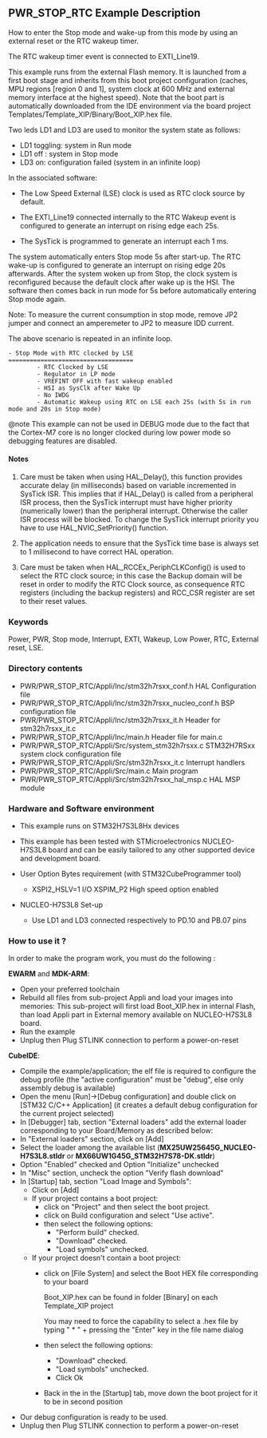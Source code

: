 ## <b>PWR_STOP_RTC Example Description</b>

How to enter the Stop mode and wake-up from this mode by using an external
reset or the RTC wakeup timer.

The RTC wakeup timer event is connected to EXTI_Line19.

This example runs from the external Flash memory. It is launched from a first boot stage and inherits from this boot project
configuration (caches, MPU regions [region 0 and 1], system clock at 600 MHz and external memory interface at the highest speed).
Note that the boot part is automatically downloaded from the IDE environment via the board project Templates/Template_XIP/Binary/Boot_XIP.hex file.

Two leds LD1 and LD3 are used to monitor the system state as follows:

 - LD1 toggling: system in Run mode
 - LD1 off : system in Stop mode
 - LD3 on: configuration failed (system in an infinite loop)

In the associated software:

  - The Low Speed External (LSE) clock is used as RTC clock source by default.

  - The EXTI_Line19 connected internally to the RTC Wakeup event is configured
    to generate an interrupt on rising edge each 25s.

  - The SysTick is programmed to generate an interrupt each 1 ms.

The system automatically enters Stop mode 5s after start-up. 
The RTC wake-up is configured to generate an interrupt on rising edge 20s afterwards. 
After the system woken up from Stop, the clock system is reconfigured because the default clock
after wake up is the HSI.
The software then comes back in run mode for 5s before automatically entering Stop mode again.

Note: To measure the current consumption in stop mode, remove JP2 jumper
      and connect an amperemeter to JP2 to measure IDD current.

The above scenario is repeated in an infinite loop.

    - Stop Mode with RTC clocked by LSE
    ===================================
            - RTC Clocked by LSE
            - Regulator in LP mode
            - VREFINT OFF with fast wakeup enabled
            - HSI as SysClk after Wake Up
            - No IWDG
            - Automatic Wakeup using RTC on LSE each 25s (with 5s in run mode and 20s in Stop mode)

@note This example can not be used in DEBUG mode due to the fact
      that the Cortex-M7 core is no longer clocked during low power mode
      so debugging features are disabled.

#### <b>Notes</b>

 1. Care must be taken when using HAL_Delay(), this function provides accurate delay (in milliseconds)
    based on variable incremented in SysTick ISR. This implies that if HAL_Delay() is called from
    a peripheral ISR process, then the SysTick interrupt must have higher priority (numerically lower)
    than the peripheral interrupt. Otherwise the caller ISR process will be blocked.
    To change the SysTick interrupt priority you have to use HAL_NVIC_SetPriority() function.

 2. The application needs to ensure that the SysTick time base is always set to 1 millisecond
    to have correct HAL operation.

 3. Care must be taken when HAL_RCCEx_PeriphCLKConfig() is used to select
    the RTC clock source; in this case the Backup domain will be reset in
    order to modify the RTC Clock source, as consequence RTC registers (including
    the backup registers) and RCC_CSR register are set to their reset values.

### <b>Keywords</b>

Power, PWR, Stop mode, Interrupt, EXTI, Wakeup, Low Power, RTC, External reset, LSE.

### <b>Directory contents</b>

  - PWR/PWR_STOP_RTC/Appli/Inc/stm32h7rsxx_conf.h         HAL Configuration file
  - PWR/PWR_STOP_RTC/Appli/Inc/stm32h7rsxx_nucleo_conf.h  BSP configuration file
  - PWR/PWR_STOP_RTC/Appli/Inc/stm32h7rsxx_it.h           Header for stm32h7rsxx_it.c
  - PWR/PWR_STOP_RTC/Appli/Inc/main.h                     Header file for main.c
  - PWR/PWR_STOP_RTC/Appli/Src/system_stm32h7rsxx.c       STM32H7RSxx system clock configuration file
  - PWR/PWR_STOP_RTC/Appli/Src/stm32h7rsxx_it.c           Interrupt handlers
  - PWR/PWR_STOP_RTC/Appli/Src/main.c                     Main program
  - PWR/PWR_STOP_RTC/Appli/Src/stm32h7rsxx_hal_msp.c      HAL MSP module

### <b>Hardware and Software environment</b>

  - This example runs on STM32H7S3L8Hx devices

  - This example has been tested with STMicroelectronics NUCLEO-H7S3L8
    board and can be easily tailored to any other supported device
    and development board.

  - User Option Bytes requirement (with STM32CubeProgrammer tool)

    - XSPI2_HSLV=1     I/O XSPIM_P2 High speed option enabled

  - NUCLEO-H7S3L8 Set-up
    - Use LD1 and LD3 connected respectively to PD.10 and PB.07 pins

### <b>How to use it ?</b>

In order to make the program work, you must do the following :

**EWARM** and **MDK-ARM**:

 - Open your preferred toolchain
 - Rebuild all files from sub-project Appli and load your images into memories: This sub-project will first load Boot_XIP.hex in internal Flash,
   than load Appli part in External memory available on NUCLEO-H7S3L8 board.
 - Run the example
 - Unplug then Plug STLINK connection to perform a power-on-reset

**CubeIDE**:

 - Compile the example/application; the elf file is required to configure the debug profile (the "active configuration" must be "debug", else only assembly debug is available)
 - Open the menu [Run]->[Debug configuration] and double click on  [STM32 C/C++ Application] (it creates a default debug configuration for the current project selected)
 - In [Debugger] tab, section "External  loaders" add the external loader corresponding to your Board/Memory as described below:
 - In "External loaders" section, click on [Add]
 - Select the loader among the available list (**MX25UW25645G_NUCLEO-H7S3L8.stldr** or **MX66UW1G45G_STM32H7S78-DK.stldr**)
 - Option "Enabled" checked and Option "Initialize" unchecked
 - In "Misc" section, uncheck the option "Verify flash download"
 - In [Startup] tab, section "Load Image and Symbols":
   - Click on [Add]
   - If your project contains a boot project:
     - click on "Project" and then select the boot project.
     - click on Build configuration and select "Use active".
     - then select the following options:
       - "Perform build" checked.
       - "Download" checked.
       - "Load symbols" unchecked.
   - If your project doesn't contain a boot project:
     - click on [File System] and select the Boot HEX file corresponding to your board

        Boot_XIP.hex can be found in folder [Binary] on each Template_XIP project

        You may need to force the capability to select a .hex file by typing " * " + pressing the "Enter" key in the file name dialog

     - then select the following options:
       - "Download"      checked.
       - "Load symbols" unchecked.
       - Click Ok
     - Back in the in the [Startup] tab, move down the boot project for it to be in second position
 - Our debug configuration is ready to be used.
 - Unplug then Plug STLINK connection to perform a power-on-reset

